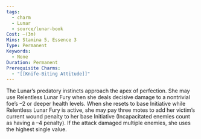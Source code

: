 ```yaml
---
tags:
  - charm
  - Lunar
  - source/lunar-book
Cost: —(3m)
Mins: Stamina 5, Essence 3
Type: Permanent
Keywords:
  - None
Duration: Permanent
Prerequisite Charms:
  - "[[Knife-Biting Attitude]]"
---
```

The Lunar’s predatory instincts approach the apex of perfection. She may use Relentless Lunar Fury when she deals decisive damage to a nontrivial foe’s –2 or deeper health levels. When she resets to base Initiative while Relentless Lunar Fury is active, she may pay three motes to add her victim’s current wound penalty to her base Initiative (Incapacitated enemies count as having a –4 penalty). If the attack damaged multiple enemies, she uses the highest single value.
